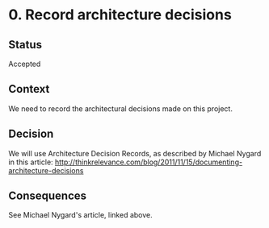 # 0. Record architecture decisions

## Status

Accepted

## Context

We need to record the architectural decisions made on this project.

## Decision

We will use Architecture Decision Records, as described by Michael Nygard in this
article: http://thinkrelevance.com/blog/2011/11/15/documenting-architecture-decisions

## Consequences

See Michael Nygard's article, linked above.
